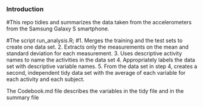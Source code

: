 ### Introduction

#This repo tidies and summarizes the data taken from the accelerometers from the Samsung Galaxy S smartphone.

#The script run_analysis.R;
#1. Merges the training and the test sets to create one data set.
2. Extracts only the measurements on the mean and standard deviation for each measurement. 
3. Uses descriptive activity names to name the activities in the data set
4. Appropriately labels the data set with descriptive variable names. 
5. From the data set in step 4, creates a second, independent tidy data set with the average of each variable for each activity and each subject.

The Codebook.md file describes the variables in the tidy file and in the summary file
